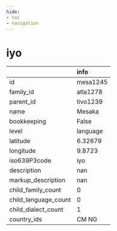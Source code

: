 ```yaml
---
hide:
- toc
- navigation
---
```

# iyo
|                      | info     |
|:---------------------|:---------|
| id                   | mesa1245 |
| family_id            | atla1278 |
| parent_id            | tivo1239 |
| name                 | Mesaka   |
| bookkeeping          | False    |
| level                | language |
| latitude             | 6.32679  |
| longitude            | 9.8723   |
| iso639P3code         | iyo      |
| description          | nan      |
| markup_description   | nan      |
| child_family_count   | 0        |
| child_language_count | 0        |
| child_dialect_count  | 1        |
| country_ids          | CM NG    |